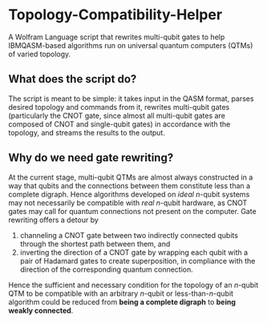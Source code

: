 # Topology-Compatibility-Helper
A Wolfram Language script that rewrites multi-qubit gates to help IBMQASM-based algorithms run on universal quantum computers (QTMs) of varied topology.

## What does the script do?

The script is meant to be simple: it takes input in the QASM format, parses desired topology and commands from it, rewrites multi-qubit gates (particularly the CNOT gate, since almost all multi-qubit gates are composed of CNOT and single-qubit gates) in accordance with the topology, and streams the results to the output. 

## Why do we need gate rewriting?

At the current stage, multi-qubit QTMs are almost always constructed in a way that qubits and the connections between them constitute less than a complete digraph. Hence algorithms developed on *ideal* $n$-qubit systems may not necessarily be compatible with *real* $n$-qubit hardware, as CNOT gates may call for quantum connections not present on the computer. Gate rewriting offers a detour by

1. channeling a CNOT gate between two indirectly connected qubits through the shortest path between them, and
2. inverting the direction of a CNOT gate by wrapping each qubit with a pair of Hadamard gates to create superposition, in compliance with the direction of the corresponding quantum connection.

Hence the sufficient and necessary condition for the topology of an $n$-qubit QTM to be compatible with an arbitrary $n$-qubit or less-than-$n$-qubit algorithm could be reduced from **being a complete digraph** to **being weakly connected**.